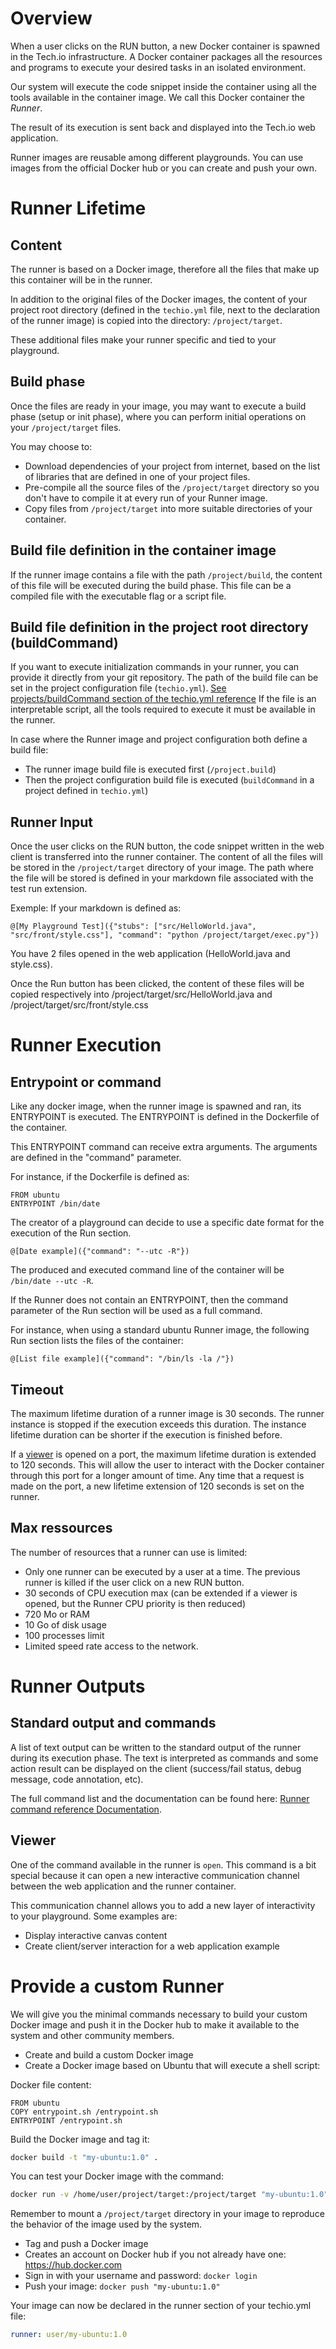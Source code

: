 # Overview
When a user clicks on the RUN button, a new Docker container is spawned in the Tech.io infrastructure. A Docker container packages all the resources and programs to execute your desired tasks in an isolated environment.

Our system will execute the code snippet inside the container using all the tools available in the container image. We call this Docker container the *Runner*.

The result of its execution is sent back and displayed into the Tech.io web application.

Runner images are reusable among different playgrounds. You can use images from the official Docker hub or you can create and push your own.


# Runner Lifetime

## Content
The runner is based on a Docker image, therefore all the files that make up this container will be in the runner.

In addition to the original files of the Docker images, the content of your project root directory (defined in the `techio.yml` file, next to the declaration of the runner image) is copied into the directory: `/project/target`.

These additional files make your runner specific and tied to your playground.

## Build phase
Once the files are ready in your image, you may want to execute a build phase (setup or init phase), where you can perform initial operations on your `/project/target` files.

You may choose to:
- Download dependencies of your project from internet, based on the list of libraries that are defined in one of your project files.
- Pre-compile all the source files of the `/project/target` directory so you don't have to compile it at every run of your Runner image.
- Copy files from `/project/target` into more suitable directories of your container.

## Build file definition in the container image
If the runner image contains a file with the path `/project/build`, the content of this file will be executed during the build phase. This file can be a compiled file with the executable flag or a script file.

## Build file definition in the project root directory (buildCommand)
If you want to execute initialization commands in your runner, you can provide it directly from your git repository. The path of the build file can be set in the project configuration file (`techio.yml`).
[See projects/buildCommand section of the techio.yml reference](/reference/reference-techioyml.md)
If the file is an interpretable script, all the tools required to execute it must be available in the runner.

In case where the Runner image and project configuration both define a build file:
- The runner image build file is executed first (`/project.build`)
- Then the project configuration build file is executed (`buildCommand` in a project defined in `techio.yml`)


## Runner Input
Once the user clicks on the RUN button, the code snippet written in the web client is transferred into the runner container.
The content of all the files will be stored in the `/project/target` directory of your image.
The path where the file will be stored is defined in your markdown file associated with the test run extension.

Exemple: If your markdown is defined as:
```
@[My Playground Test]({"stubs": ["src/HelloWorld.java", "src/front/style.css"], "command": "python /project/target/exec.py"})
```

You have 2 files opened in the web application (HelloWorld.java and style.css).

Once the Run button has been clicked, the content of these files will be copied respectively into /project/target/src/HelloWorld.java and /project/target/src/front/style.css


# Runner Execution
## Entrypoint or command
Like any docker image, when the runner image is spawned and ran, its ENTRYPOINT is executed. The ENTRYPOINT is defined in the Dockerfile of the container.

This ENTRYPOINT command can receive extra arguments. The arguments are defined in the "command" parameter.

For instance, if the Dockerfile is defined as:
```
FROM ubuntu
ENTRYPOINT /bin/date
```

The creator of a playground can decide to use a specific date format for the execution of the Run section.
```
@[Date example]({"command": "--utc -R"})
```

The produced and executed command line of the container will be `/bin/date --utc -R`.

If the Runner does not contain an ENTRYPOINT, then the command parameter of the Run section will be used as a full command.

For instance, when using a standard ubuntu Runner image, the following Run section lists the files of the container:

```
@[List file example]({"command": "/bin/ls -la /"})
```

## Timeout
The maximum lifetime duration of a runner image is 30 seconds. The runner instance is stopped if the execution exceeds this duration. The instance lifetime duration can be shorter if the execution is finished before.

If a [viewer](/commands/command-open.md) is opened on a port, the maximum lifetime duration is extended to 120 seconds. This will allow the user to interact with the Docker container through this port for a longer amount of time. Any time that a request is made on the port, a new lifetime extension of 120 seconds is set on the runner.

## Max ressources
The number of resources that a runner can use is limited:
- Only one runner can be executed by a user at a time. The previous runner is killed if the user click on a new RUN button.
- 30 seconds of CPU execution max (can be extended if a viewer is opened, but the Runner CPU priority is then reduced)
- 720 Mo or RAM
- 10 Go of disk usage
- 100 processes limit
- Limited speed rate access to the network.


# Runner Outputs
## Standard output and commands
A list of text output can be written to the standard output of the runner during its execution phase. The text is interpreted as commands and some action result can be displayed on the client (success/fail status, debug message, code annotation, etc).

The full command list and the documentation can be found here: [Runner command reference Documentation](/reference/reference-command.md).

## Viewer
One of the command available in the runner is `open`. This command is a bit special because it can open a new interactive communication channel between the web application and the runner container.

This communication channel allows you to add a new layer of interactivity to your playground. Some examples are:
- Display interactive canvas content
- Create client/server interaction for a web application example


# Provide a custom Runner
We will give you the minimal commands necessary to build your custom Docker image and push it in the Docker hub to make it available to the system and other community members.

- Create and build a custom Docker image
- Create a Docker image based on Ubuntu that will execute a shell script:

Docker file content:

```
FROM ubuntu
COPY entrypoint.sh /entrypoint.sh
ENTRYPOINT /entrypoint.sh
```

Build the Docker image and tag it:

```bash
docker build -t "my-ubuntu:1.0" .
```

You can test your Docker image with the command:

```bash
docker run -v /home/user/project/target:/project/target "my-ubuntu:1.0" [COMMAND]
```

Remember to mount a `/project/target` directory in your image to reproduce the behavior of the image used by the system.

- Tag and push a Docker image
- Creates an account on Docker hub if you not already have one: https://hub.docker.com
- Sign in with your username and password: `docker login`
- Push your image: `docker push "my-ubuntu:1.0"`

Your image can now be declared in the runner section of your techio.yml file:

```yml
runner: user/my-ubuntu:1.0
```
